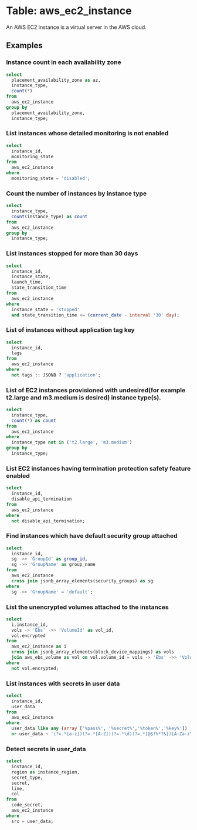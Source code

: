 # Table: aws_ec2_instance

An AWS EC2 instance is a virtual server in the AWS cloud.

## Examples

### Instance count in each availability zone

```sql
select
  placement_availability_zone as az,
  instance_type,
  count(*)
from
  aws_ec2_instance
group by
  placement_availability_zone,
  instance_type;
```

### List instances whose detailed monitoring is not enabled

```sql
select
  instance_id,
  monitoring_state
from
  aws_ec2_instance
where
  monitoring_state = 'disabled';
```

### Count the number of instances by instance type

```sql
select
  instance_type,
  count(instance_type) as count
from
  aws_ec2_instance
group by
  instance_type;
```

### List instances stopped for more than 30 days

```sql
select
  instance_id,
  instance_state,
  launch_time,
  state_transition_time
from
  aws_ec2_instance
where
  instance_state = 'stopped'
  and state_transition_time <= (current_date - interval '30' day);
```

### List of instances without application tag key

```sql
select
  instance_id,
  tags
from
  aws_ec2_instance
where
  not tags :: JSONB ? 'application';
```

### List of EC2 instances provisioned with undesired(for example t2.large and m3.medium is desired) instance type(s).

```sql
select
  instance_type,
  count(*) as count
from
  aws_ec2_instance
where
  instance_type not in ('t2.large', 'm3.medium')
group by
  instance_type;
```

### List EC2 instances having termination protection safety feature enabled

```sql
select
  instance_id,
  disable_api_termination
from
  aws_ec2_instance
where
  not disable_api_termination;
```

### Find instances which have default security group attached

```sql
select
  instance_id,
  sg ->> 'GroupId' as group_id,
  sg ->> 'GroupName' as group_name
from
  aws_ec2_instance
  cross join jsonb_array_elements(security_groups) as sg
where
  sg ->> 'GroupName' = 'default';
```

### List the unencrypted volumes attached to the instances

```sql
select
  i.instance_id,
  vols -> 'Ebs' ->> 'VolumeId' as vol_id,
  vol.encrypted
from
  aws_ec2_instance as i
  cross join jsonb_array_elements(block_device_mappings) as vols
  join aws_ebs_volume as vol on vol.volume_id = vols -> 'Ebs' ->> 'VolumeId'
where
  not vol.encrypted;
```

### List instances with secrets in user data

```sql
select
  instance_id,
  user_data
from
  aws_ec2_instance
where
  user_data like any (array ['%pass%', '%secret%','%token%','%key%'])
  or user_data ~ '(?=.*[a-z])(?=.*[A-Z])(?=.*\d)(?=.*[@$!%*?&])[A-Za-z\d@$!%*?&]';
```

### Detect secrets in user_data

```sql
select
  instance_id,
  region as instance_region,
  secret_type,
  secret,
  line,
  col
from
  code_secret,
  aws_ec2_instance
where
  src = user_data;
```
